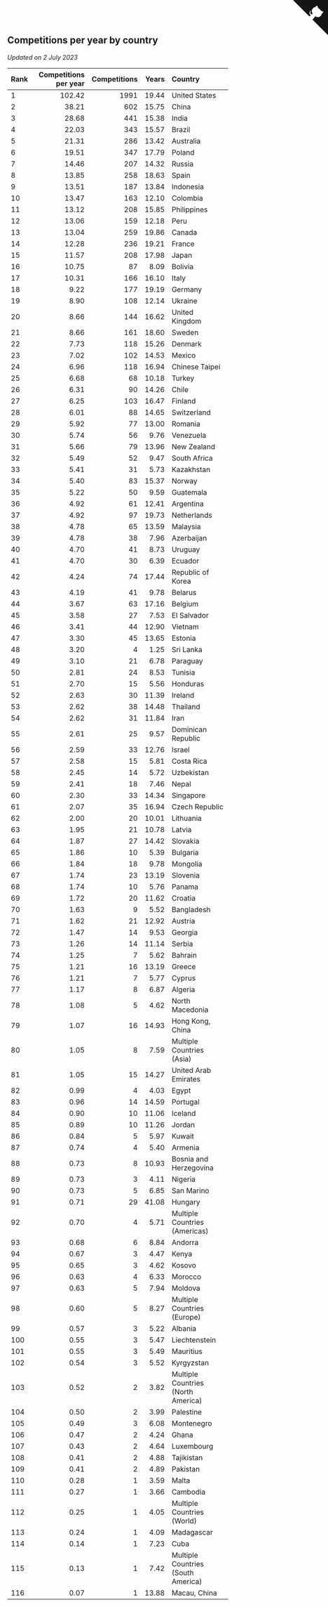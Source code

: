 ## Competitions per year by country

*Updated on  2 July 2023*

| Rank | Competitions per year | Competitions | Years | Country |
| :--- | ---: | ---: | ---: | :--- |
| 1 | 102.42 | 1991 | 19.44 | United States |
| 2 | 38.21 | 602 | 15.75 | China |
| 3 | 28.68 | 441 | 15.38 | India |
| 4 | 22.03 | 343 | 15.57 | Brazil |
| 5 | 21.31 | 286 | 13.42 | Australia |
| 6 | 19.51 | 347 | 17.79 | Poland |
| 7 | 14.46 | 207 | 14.32 | Russia |
| 8 | 13.85 | 258 | 18.63 | Spain |
| 9 | 13.51 | 187 | 13.84 | Indonesia |
| 10 | 13.47 | 163 | 12.10 | Colombia |
| 11 | 13.12 | 208 | 15.85 | Philippines |
| 12 | 13.06 | 159 | 12.18 | Peru |
| 13 | 13.04 | 259 | 19.86 | Canada |
| 14 | 12.28 | 236 | 19.21 | France |
| 15 | 11.57 | 208 | 17.98 | Japan |
| 16 | 10.75 | 87 | 8.09 | Bolivia |
| 17 | 10.31 | 166 | 16.10 | Italy |
| 18 | 9.22 | 177 | 19.19 | Germany |
| 19 | 8.90 | 108 | 12.14 | Ukraine |
| 20 | 8.66 | 144 | 16.62 | United Kingdom |
| 21 | 8.66 | 161 | 18.60 | Sweden |
| 22 | 7.73 | 118 | 15.26 | Denmark |
| 23 | 7.02 | 102 | 14.53 | Mexico |
| 24 | 6.96 | 118 | 16.94 | Chinese Taipei |
| 25 | 6.68 | 68 | 10.18 | Turkey |
| 26 | 6.31 | 90 | 14.26 | Chile |
| 27 | 6.25 | 103 | 16.47 | Finland |
| 28 | 6.01 | 88 | 14.65 | Switzerland |
| 29 | 5.92 | 77 | 13.00 | Romania |
| 30 | 5.74 | 56 | 9.76 | Venezuela |
| 31 | 5.66 | 79 | 13.96 | New Zealand |
| 32 | 5.49 | 52 | 9.47 | South Africa |
| 33 | 5.41 | 31 | 5.73 | Kazakhstan |
| 34 | 5.40 | 83 | 15.37 | Norway |
| 35 | 5.22 | 50 | 9.59 | Guatemala |
| 36 | 4.92 | 61 | 12.41 | Argentina |
| 37 | 4.92 | 97 | 19.73 | Netherlands |
| 38 | 4.78 | 65 | 13.59 | Malaysia |
| 39 | 4.78 | 38 | 7.96 | Azerbaijan |
| 40 | 4.70 | 41 | 8.73 | Uruguay |
| 41 | 4.70 | 30 | 6.39 | Ecuador |
| 42 | 4.24 | 74 | 17.44 | Republic of Korea |
| 43 | 4.19 | 41 | 9.78 | Belarus |
| 44 | 3.67 | 63 | 17.16 | Belgium |
| 45 | 3.58 | 27 | 7.53 | El Salvador |
| 46 | 3.41 | 44 | 12.90 | Vietnam |
| 47 | 3.30 | 45 | 13.65 | Estonia |
| 48 | 3.20 | 4 | 1.25 | Sri Lanka |
| 49 | 3.10 | 21 | 6.78 | Paraguay |
| 50 | 2.81 | 24 | 8.53 | Tunisia |
| 51 | 2.70 | 15 | 5.56 | Honduras |
| 52 | 2.63 | 30 | 11.39 | Ireland |
| 53 | 2.62 | 38 | 14.48 | Thailand |
| 54 | 2.62 | 31 | 11.84 | Iran |
| 55 | 2.61 | 25 | 9.57 | Dominican Republic |
| 56 | 2.59 | 33 | 12.76 | Israel |
| 57 | 2.58 | 15 | 5.81 | Costa Rica |
| 58 | 2.45 | 14 | 5.72 | Uzbekistan |
| 59 | 2.41 | 18 | 7.46 | Nepal |
| 60 | 2.30 | 33 | 14.34 | Singapore |
| 61 | 2.07 | 35 | 16.94 | Czech Republic |
| 62 | 2.00 | 20 | 10.01 | Lithuania |
| 63 | 1.95 | 21 | 10.78 | Latvia |
| 64 | 1.87 | 27 | 14.42 | Slovakia |
| 65 | 1.86 | 10 | 5.39 | Bulgaria |
| 66 | 1.84 | 18 | 9.78 | Mongolia |
| 67 | 1.74 | 23 | 13.19 | Slovenia |
| 68 | 1.74 | 10 | 5.76 | Panama |
| 69 | 1.72 | 20 | 11.62 | Croatia |
| 70 | 1.63 | 9 | 5.52 | Bangladesh |
| 71 | 1.62 | 21 | 12.92 | Austria |
| 72 | 1.47 | 14 | 9.53 | Georgia |
| 73 | 1.26 | 14 | 11.14 | Serbia |
| 74 | 1.25 | 7 | 5.62 | Bahrain |
| 75 | 1.21 | 16 | 13.19 | Greece |
| 76 | 1.21 | 7 | 5.77 | Cyprus |
| 77 | 1.17 | 8 | 6.87 | Algeria |
| 78 | 1.08 | 5 | 4.62 | North Macedonia |
| 79 | 1.07 | 16 | 14.93 | Hong Kong, China |
| 80 | 1.05 | 8 | 7.59 | Multiple Countries (Asia) |
| 81 | 1.05 | 15 | 14.27 | United Arab Emirates |
| 82 | 0.99 | 4 | 4.03 | Egypt |
| 83 | 0.96 | 14 | 14.59 | Portugal |
| 84 | 0.90 | 10 | 11.06 | Iceland |
| 85 | 0.89 | 10 | 11.26 | Jordan |
| 86 | 0.84 | 5 | 5.97 | Kuwait |
| 87 | 0.74 | 4 | 5.40 | Armenia |
| 88 | 0.73 | 8 | 10.93 | Bosnia and Herzegovina |
| 89 | 0.73 | 3 | 4.11 | Nigeria |
| 90 | 0.73 | 5 | 6.85 | San Marino |
| 91 | 0.71 | 29 | 41.08 | Hungary |
| 92 | 0.70 | 4 | 5.71 | Multiple Countries (Americas) |
| 93 | 0.68 | 6 | 8.84 | Andorra |
| 94 | 0.67 | 3 | 4.47 | Kenya |
| 95 | 0.65 | 3 | 4.62 | Kosovo |
| 96 | 0.63 | 4 | 6.33 | Morocco |
| 97 | 0.63 | 5 | 7.94 | Moldova |
| 98 | 0.60 | 5 | 8.27 | Multiple Countries (Europe) |
| 99 | 0.57 | 3 | 5.22 | Albania |
| 100 | 0.55 | 3 | 5.47 | Liechtenstein |
| 101 | 0.55 | 3 | 5.49 | Mauritius |
| 102 | 0.54 | 3 | 5.52 | Kyrgyzstan |
| 103 | 0.52 | 2 | 3.82 | Multiple Countries (North America) |
| 104 | 0.50 | 2 | 3.99 | Palestine |
| 105 | 0.49 | 3 | 6.08 | Montenegro |
| 106 | 0.47 | 2 | 4.24 | Ghana |
| 107 | 0.43 | 2 | 4.64 | Luxembourg |
| 108 | 0.41 | 2 | 4.88 | Tajikistan |
| 109 | 0.41 | 2 | 4.89 | Pakistan |
| 110 | 0.28 | 1 | 3.59 | Malta |
| 111 | 0.27 | 1 | 3.66 | Cambodia |
| 112 | 0.25 | 1 | 4.05 | Multiple Countries (World) |
| 113 | 0.24 | 1 | 4.09 | Madagascar |
| 114 | 0.14 | 1 | 7.23 | Cuba |
| 115 | 0.13 | 1 | 7.42 | Multiple Countries (South America) |
| 116 | 0.07 | 1 | 13.88 | Macau, China |


<a href="https://github.com/JustinTimeCuber/wca_statistics" class="github-corner" aria-label="View source on Github"><svg width="80" height="80" viewBox="0 0 250 250" style="fill:#151513; color:#fff; position: absolute; top: 0; border: 0; right: 0;" aria-hidden="true"><path d="M0,0 L115,115 L130,115 L142,142 L250,250 L250,0 Z"></path><path d="M128.3,109.0 C113.8,99.7 119.0,89.6 119.0,89.6 C122.0,82.7 120.5,78.6 120.5,78.6 C119.2,72.0 123.4,76.3 123.4,76.3 C127.3,80.9 125.5,87.3 125.5,87.3 C122.9,97.6 130.6,101.9 134.4,103.2" fill="currentColor" style="transform-origin: 130px 106px;" class="octo-arm"></path><path d="M115.0,115.0 C114.9,115.1 118.7,116.5 119.8,115.4 L133.7,101.6 C136.9,99.2 139.9,98.4 142.2,98.6 C133.8,88.0 127.5,74.4 143.8,58.0 C148.5,53.4 154.0,51.2 159.7,51.0 C160.3,49.4 163.2,43.6 171.4,40.1 C171.4,40.1 176.1,42.5 178.8,56.2 C183.1,58.6 187.2,61.8 190.9,65.4 C194.5,69.0 197.7,73.2 200.1,77.6 C213.8,80.2 216.3,84.9 216.3,84.9 C212.7,93.1 206.9,96.0 205.4,96.6 C205.1,102.4 203.0,107.8 198.3,112.5 C181.9,128.9 168.3,122.5 157.7,114.1 C157.9,116.9 156.7,120.9 152.7,124.9 L141.0,136.5 C139.8,137.7 141.6,141.9 141.8,141.8 Z" fill="currentColor" class="octo-body"></path></svg></a><style>.github-corner:hover .octo-arm{animation:octocat-wave 560ms ease-in-out}@keyframes octocat-wave{0%,100%{transform:rotate(0)}20%,60%{transform:rotate(-25deg)}40%,80%{transform:rotate(10deg)}}@media (max-width:500px){.github-corner:hover .octo-arm{animation:none}.github-corner .octo-arm{animation:octocat-wave 560ms ease-in-out}}</style>
